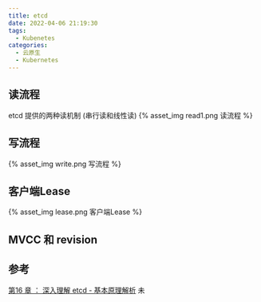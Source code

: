 ```yaml
---
title: etcd
date: 2022-04-06 21:19:30
tags:
  - Kubenetes
categories: 
  - 云原生
  - Kubernetes
---
```



<p></p>
<!-- more -->

## 读流程
etcd 提供的两种读机制 (串行读和线性读) 
{% asset_img   read1.png   读流程 %}

## 写流程
{% asset_img   write.png   写流程 %}

## 客户端Lease
{% asset_img   lease.png   客户端Lease %}


## MVCC 和 revision


## 参考
[第16 章 ： 深入理解 etcd - 基本原理解析](https://edu.aliyun.com/lesson_1651_18365#_18365) 未





